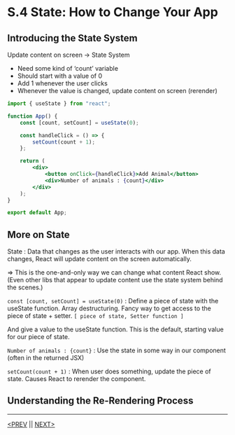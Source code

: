 # S.4 State: How to Change Your App

## Introducing the State System

Update content on screen → State System

-   Need some kind of ‘count’ variable
-   Should start with a value of 0
-   Add 1 whenever the user clicks
-   Whenever the value is changed, update content on screen (rerender)

```jsx
import { useState } from "react";

function App() {
	const [count, setCount] = useState(0);

	const handleClick = () => {
		setCount(count + 1);
	};

	return (
		<div>
			<button onClick={handleClick}>Add Animal</button>
			<div>Number of animals : {count}</div>
		</div>
	);
}

export default App;
```

## More on State

State : Data that changes as the user interacts with our app. When this data changes, React will update content on the screen automatically.

⇒ This is the one-and-only way we can change what content React show. (Even other libs that appear to update content use the state system behind the scenes.)

`const [count, setCount] = useState(0)` : Define a piece of state with the useState function. Array destructuring. Fancy way to get access to the piece of state + setter. `[ piece of state, Setter function ]`

And give a value to the useState function. This is the default, starting value for our piece of state.

`Number of animals : {count}` : Use the state in some way in our component (often in the returned JSX)

`setCount(count + 1)` : When user does something, update the piece of state. Causes React to rerender the component.

## Understanding the Re-Rendering Process

---

[<PREV](./230117.md) || [NEXT>](./230119.md)
